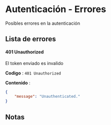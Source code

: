 # Autenticación - Errores

Posibles errores en la autenticación

## Lista de errores

#### 401 Unauthorized

El token enviado es invalido

**Codigo** : `401 Unauthorized`

**Contenido** :

```json
{
    "message": "Unauthenticated."
}
```

## Notas

